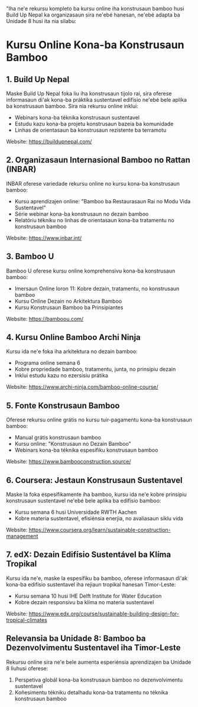 "Iha ne'e rekursu kompleto ba kursu online iha konstrusaun bamboo husi Build Up Nepal ka organizasaun sira ne'ebé hanesan, ne'ebé adapta ba Unidade 8 husi ita nia silabu:

# Kursu Online Kona-ba Konstrusaun Bamboo

## 1. Build Up Nepal

Maske Build Up Nepal foka liu iha konstrusaun tijolo rai, sira oferese informasaun di'ak kona-ba práktika sustentavel edifísio ne'ebé bele aplika ba konstrusaun bamboo. Sira nia rekursu online inklui:

- Webinars kona-ba téknika konstrusaun sustentavel
- Estudu kazu kona-ba projetu konstrusaun bazeia ba komunidade
- Linhas de orientasaun ba konstrusaun rezistente ba terramotu

Website: https://buildupnepal.com/

## 2. Organizasaun Internasional Bamboo no Rattan (INBAR)

INBAR oferese variedade rekursu online no kursu kona-ba konstrusaun bamboo:

- Kursu aprendizajen online: "Bamboo ba Restaurasaun Rai no Modu Vida Sustentavel"
- Série webinar kona-ba konstrusaun no dezain bamboo
- Relatóriu tékniku no linhas de orientasaun kona-ba tratamentu no konstrusaun bamboo

Website: https://www.inbar.int/

## 3. Bamboo U

Bamboo U oferese kursu online komprehensivu kona-ba konstrusaun bamboo:

- Imersaun Online loron 11: Kobre dezain, tratamentu, no konstrusaun bamboo
- Kursu Online Dezain no Arkitektura Bamboo
- Kursu Konstrusaun Bamboo ba Prinsipiantes

Website: https://bamboou.com/

## 4. Kursu Online Bamboo Archi Ninja

Kursu ida ne'e foka iha arkitektura no dezain bamboo:

- Programa online semana 6
- Kobre propriedade bamboo, tratamentu, junta, no prinsípiu dezain
- Inklui estudu kazu no ezersisiu prátika

Website: https://www.archi-ninja.com/bamboo-online-course/

## 5. Fonte Konstrusaun Bamboo

Oferese rekursu online grátis no kursu tuir-pagamentu kona-ba konstrusaun bamboo:

- Manual grátis konstrusaun bamboo
- Kursu online: "Konstrusaun no Dezain Bamboo"
- Webinars kona-ba téknika espesífiku konstrusaun bamboo

Website: https://www.bambooconstruction.source/

## 6. Coursera: Jestaun Konstrusaun Sustentavel

Maske la foka espesifikamente iha bamboo, kursu ida ne'e kobre prinsípiu konstrusaun sustentavel ne'ebé bele aplika ba edifísio bamboo:

- Kursu semana 6 husi Universidade RWTH Aachen
- Kobre materia sustentavel, efisiénsia enerjia, no avaliasaun siklu vida

Website: https://www.coursera.org/learn/sustainable-construction-management

## 7. edX: Dezain Edifísio Sustentável ba Klíma Tropikal

Kursu ida ne'e, maske la espesífiku ba bamboo, oferese informasaun di'ak kona-ba edifísio sustentavel iha rejiaun tropikal hanesan Timor-Leste:

- Kursu semana 10 husi IHE Delft Institute for Water Education
- Kobre dezain responsivu ba klíma no materia sustentavel

Website: https://www.edx.org/course/sustainable-building-design-for-tropical-climates

## Relevansia ba Unidade 8: Bamboo ba Dezenvolvimentu Sustentavel iha Timor-Leste

Rekursu online sira ne'e bele aumenta esperiénsia aprendizajen ba Unidade 8 liuhusi oferese:

1. Perspetiva globál kona-ba konstrusaun bamboo no dezenvolvimentu sustentavel
2. Koñesimentu tékniku detalhadu kona-ba tratamentu no téknika konstrusaun bamboo
